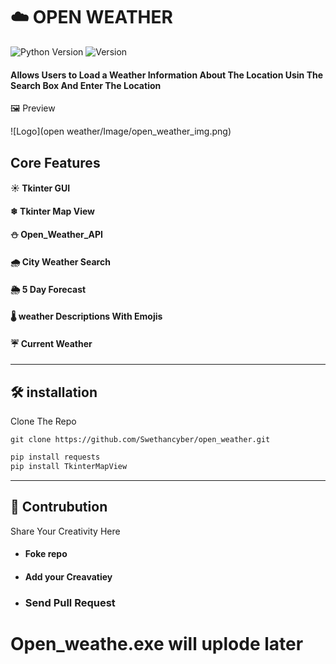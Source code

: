 # ☁️ OPEN WEATHER

![Python Version](https://img.shields.io/badge/python-3.10%2B-blue?logo=python&logoColor=white)
![Version](https://img.shields.io/badge/version-1.0.0-blueviolet)

#### Allows Users to Load a Weather Information About The Location Usin The Search Box And Enter The Location

🖼️ Preview 

![Logo](open weather/Image/open_weather_img.png)


## Core Features
  #### ☀ Tkinter GUI 
  #### ❄ Tkinter Map View
  #### ⛄ Open_Weather_API
  #### 🌧 City Weather Search
  #### 🌦 5 Day Forecast
  #### 🌡 weather Descriptions With Emojis
  #### ☔ Current Weather
  ---

  ## 🛠️ installation
  Clone The Repo
  ```
  git clone https://github.com/Swethancyber/open_weather.git
  ```


   ``` python pip 
   pip install requests       
   pip install TkinterMapView
   ```

  ---
  ## 🤝 Contrubution 
  Share Your Creativity Here
  
  - #### Foke repo

  - #### Add your Creavatiey

  - ### Send Pull Request


   
# Open_weathe.exe will uplode later
